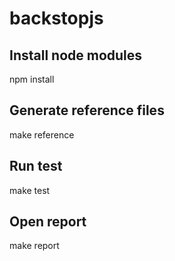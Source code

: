 # backstopjs

## Install node modules

npm install

## Generate reference files

make reference

## Run test

make test

## Open report

make report
